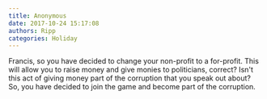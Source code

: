 ```yaml
---
title: Anonymous
date: 2017-10-24 15:17:08
authors: Ripp
categories: Holiday
---
```


 Francis, so you have decided to change your non-profit to a for-profit. This will allow you to raise money and give monies to politicians, correct? Isn't this act of giving money part of the corruption that you speak out about? So, you have decided to join the game and become part of the corruption.